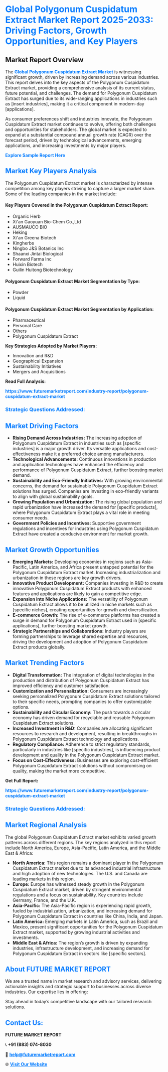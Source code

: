 <h1 style="color: #007BFF;">Global Polygonum Cuspidatum Extract Market Report 2025-2033: Driving Factors, Growth Opportunities, and Key Players</h1>

<section id="overview">
<h2>Market Report Overview</h2>
<p>The <a href="https://www.futuremarketreport.com/industry-report/polygonum-cuspidatum-extract-market" style="color: #007BFF; text-decoration: none;"><strong>Global Polygonum Cuspidatum Extract Market</strong></a> is witnessing significant growth, driven by increasing demand across various industries. This report delves into the key aspects of the Polygonum Cuspidatum Extract market, providing a comprehensive analysis of its current status, future potential, and challenges. The demand for Polygonum Cuspidatum Extract has surged due to its wide-ranging applications in industries such as [insert industries], making it a critical component in modern-day [applications].</p>
<p>As consumer preferences shift and industries innovate, the Polygonum Cuspidatum Extract market continues to evolve, offering both challenges and opportunities for stakeholders. The global market is expected to expand at a substantial compound annual growth rate (CAGR) over the forecast period, driven by technological advancements, emerging applications, and increasing investments by major players.</p>
</section>

<section id="overview">
<p><a href="https://www.futuremarketreport.com/request-sample/reportId=125701" style="color: #007BFF; text-decoration: none;"><strong>Explore Sample Report Here</strong></a></p>
</section>

<section id="key-players">
<h2 style="color: #007BFF;">Market Key Players Analysis</h2>
<p>The Polygonum Cuspidatum Extract market is characterized by intense competition among key players striving to capture a larger market share. Some of the leading companies in the market include:</p>
<h4>Key Players Covered in the Polygonum Cuspidatum Extract Report:</h4>
<ul><li>Organic Herb</li><li>Xi&#039;an Gaoyuan Bio-Chem Co.,Ltd</li><li>AUSMAUCO BIO</li><li>Heking</li><li>Xi&#039;an Greena Biotech</li><li>Kingherbs</li><li>Ningbo J&amp;S Botanics Inc</li><li>Shaanxi Jintai Biological</li><li>Forward Farma Inc</li><li>Huixin Biotech</li><li>Guilin Huitong Biotechnology</li></ul>
<h4>Polygonum Cuspidatum Extract Market Segmentation by Type:</h4>
<ul><li>Powder</li><li>Liquid</li></ul>

<h4>Polygonum Cuspidatum Extract Market Segmentation by Application:</h4>
<ul><li>Pharmaceutical</li><li>Personal Care</li><li>Others</li><li>Polygonum Cuspidatum Extract</li></ul>
<p><strong>Key Strategies Adopted by Market Players:</strong></p>
<ul>
<li>Innovation and R&D</li>
<li>Geographical Expansion</li>
<li>Sustainability Initiatives</li>
<li>Mergers and Acquisitions</li>
</ul>
</section>

<section>
<p><strong>Read Full Analysis: </strong></p><a href="https://www.futuremarketreport.com/industry-report/polygonum-cuspidatum-extract-market" style="color: #007BFF; text-decoration: none;"><strong>https://www.futuremarketreport.com/industry-report/polygonum-cuspidatum-extract-market</strong></a>
<h3 style="color: #007BFF;">Strategic Questions Addressed:</h3>
</section>

<section id="driving-factors">
<h2 style="color: #007BFF;">Market Driving Factors</h2>
<ul>
<li><strong>Rising Demand Across Industries:</strong> The increasing adoption of Polygonum Cuspidatum Extract in industries such as [specific industries] is a major growth driver. Its versatile applications and cost-effectiveness make it a preferred choice among manufacturers.</li>
<li><strong>Technological Advancements:</strong> Continuous innovations in production and application technologies have enhanced the efficiency and performance of Polygonum Cuspidatum Extract, further boosting market demand.</li>
<li><strong>Sustainability and Eco-Friendly Initiatives:</strong> With growing environmental concerns, the demand for sustainable Polygonum Cuspidatum Extract solutions has surged. Companies are investing in eco-friendly variants to align with global sustainability goals.</li>
<li><strong>Growing Population and Urbanization:</strong> The rising global population and rapid urbanization have increased the demand for [specific products], where Polygonum Cuspidatum Extract plays a vital role in meeting consumer needs.</li>
<li><strong>Government Policies and Incentives:</strong> Supportive government regulations and incentives for industries using Polygonum Cuspidatum Extract have created a conducive environment for market growth.</li>
</ul>
</section>

<section id="growth-opportunities">
<h2 style="color: #007BFF;">Market Growth Opportunities</h2>
<ul>
<li><strong>Emerging Markets:</strong> Developing economies in regions such as Asia-Pacific, Latin America, and Africa present untapped potential for the Polygonum Cuspidatum Extract market. Increasing industrialization and urbanization in these regions are key growth drivers.</li>
<li><strong>Innovative Product Development:</strong> Companies investing in R&D to create innovative Polygonum Cuspidatum Extract products with enhanced features and applications are likely to gain a competitive edge.</li>
<li><strong>Expansion into Niche Applications:</strong> The versatility of Polygonum Cuspidatum Extract allows it to be utilized in niche markets such as [specific niches], creating opportunities for growth and diversification.</li>
<li><strong>E-commerce Growth:</strong> The rise of e-commerce platforms has created a surge in demand for Polygonum Cuspidatum Extract used in [specific applications], further boosting market growth.</li>
<li><strong>Strategic Partnerships and Collaborations:</strong> Industry players are forming partnerships to leverage shared expertise and resources, driving the development and adoption of Polygonum Cuspidatum Extract products globally.</li>
</ul>
</section>

<section id="trending-factors">
<h2 style="color: #007BFF;">Market Trending Factors</h2>
<ul>
<li><strong>Digital Transformation:</strong> The integration of digital technologies in the production and distribution of Polygonum Cuspidatum Extract has improved efficiency and customer satisfaction.</li>
<li><strong>Customization and Personalization:</strong> Consumers are increasingly seeking personalized Polygonum Cuspidatum Extract solutions tailored to their specific needs, prompting companies to offer customizable options.</li>
<li><strong>Sustainability and Circular Economy:</strong> The push towards a circular economy has driven demand for recyclable and reusable Polygonum Cuspidatum Extract solutions.</li>
<li><strong>Increased Investment in R&D:</strong> Companies are allocating significant resources to research and development, resulting in breakthroughs in Polygonum Cuspidatum Extract technology and applications.</li>
<li><strong>Regulatory Compliance:</strong> Adherence to strict regulatory standards, particularly in industries like [specific industries], is influencing product development and quality in the Polygonum Cuspidatum Extract market.</li>
<li><strong>Focus on Cost-Effectiveness:</strong> Businesses are exploring cost-efficient Polygonum Cuspidatum Extract solutions without compromising on quality, making the market more competitive.</li>
</ul>
</section>

<section>
<p><strong>Get Full Report: </strong></p><a href="https://www.futuremarketreport.com/industry-report/polygonum-cuspidatum-extract-market" style="color: #007BFF; text-decoration: none;"><strong>https://www.futuremarketreport.com/industry-report/polygonum-cuspidatum-extract-market</strong></a>
<h3 style="color: #007BFF;">Strategic Questions Addressed:</h3>
</section>


<section id="regional-analysis">
<h2 style="color: #007BFF;">Market Regional Analysis</h2>
<p>The global Polygonum Cuspidatum Extract market exhibits varied growth patterns across different regions. The key regions analyzed in this report include North America, Europe, Asia-Pacific, Latin America, and the Middle East & Africa:</p>
<ul>
<li><strong>North America:</strong> This region remains a dominant player in the Polygonum Cuspidatum Extract market due to its advanced industrial infrastructure and high adoption of new technologies. The U.S. and Canada are leading markets in this region.</li>
<li><strong>Europe:</strong> Europe has witnessed steady growth in the Polygonum Cuspidatum Extract market, driven by stringent environmental regulations and a focus on sustainability. Key countries include Germany, France, and the U.K.</li>
<li><strong>Asia-Pacific:</strong> The Asia-Pacific region is experiencing rapid growth, fueled by industrialization, urbanization, and increasing demand for Polygonum Cuspidatum Extract in countries like China, India, and Japan.</li>
<li><strong>Latin America:</strong> Emerging markets in Latin America, such as Brazil and Mexico, present significant opportunities for the Polygonum Cuspidatum Extract market, supported by growing industrial activities and investments.</li>
<li><strong>Middle East & Africa:</strong> The region’s growth is driven by expanding industries, infrastructure development, and increasing demand for Polygonum Cuspidatum Extract in sectors like [specific sectors].</li>
</ul>
</section>

<footer>
<h2 style="color: #007BFF;">About FUTURE MARKET REPORT</h2>
<p>We are a trusted name in market research and advisory services, delivering actionable insights and strategic support to businesses across diverse industries. Our expertise lies in offering:</p>

<p>Stay ahead in today’s competitive landscape with our tailored research solutions.</p>

<h2 style="color: #007BFF;">Contact Us:</h2>
<p><strong>FUTURE MARKET REPORT</strong></p>
<p>📞 <strong>+91 (883) 074-8030</strong></p>
<p>📧 <strong><a href="mailto:help@futuremarketreport.com" style="color: #007BFF;">help@futuremarketreport.com</a></strong></p>
<p>🌐 <strong><a href="https://www.futuremarketreport.com/" style="color: #007BFF;">Visit Our Website</a></strong></p>
</footer>